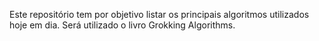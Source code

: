 Este repositório tem por objetivo listar os principais algoritmos utilizados hoje em dia. Será utilizado o livro Grokking Algorithms.

